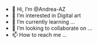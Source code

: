 - 👋 Hi, I’m @Andrea-AZ
- 👀 I’m interested in Digital art
- 🌱 I’m currently learning ...
- 💞️ I’m looking to collaborate on ...
- 📫 How to reach me ...

<!---
Andrea-AZ/Andrea-AZ is a ✨ special ✨ repository because its `README.md` (this file) appears on your GitHub profile.
You can click the Preview link to take a look at your changes.
--->
